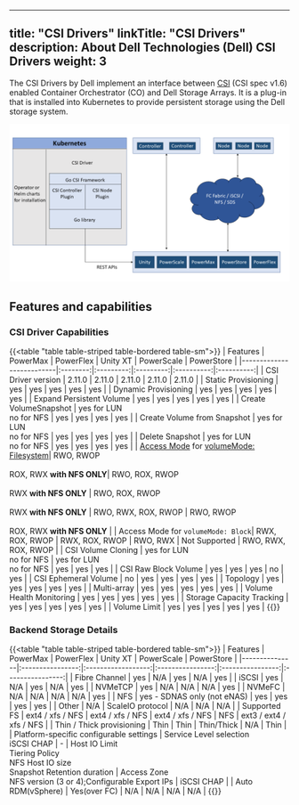 
---
title: "CSI Drivers"
linkTitle: "CSI Drivers"
description: About Dell Technologies (Dell) CSI Drivers 
weight: 3
---

The CSI Drivers by Dell implement an interface between [CSI](https://kubernetes-csi.github.io/docs/) (CSI spec v1.6) enabled Container Orchestrator (CO) and Dell Storage Arrays. It is a plug-in that is installed into Kubernetes to provide persistent storage using the Dell storage system.

![CSI Architecture](Architecture_Diagram.png)

## Features and capabilities

### CSI Driver Capabilities
{{<table "table table-striped table-bordered table-sm">}}
| Features                 | PowerMax | PowerFlex | Unity XT  | PowerScale | PowerStore |
|--------------------------|:--------:|:---------:|:---------:|:----------:|:----------:|
| CSI Driver version       | 2.11.0   | 2.11.0    | 2.11.0    | 2.11.0     | 2.11.0     |
| Static Provisioning      | yes      | yes       | yes       | yes        | yes        |
| Dynamic Provisioning     | yes      | yes       | yes       | yes        | yes        |
| Expand Persistent Volume | yes      | yes       | yes       | yes        | yes        |
| Create VolumeSnapshot    | yes for LUN<br>no for NFS | yes       | yes       | yes        | yes        |
| Create Volume from Snapshot | yes for LUN<br>no for NFS | yes       | yes       | yes        | yes        |
| Delete Snapshot          | yes for LUN<br>no for NFS | yes       | yes       | yes        | yes        |
| [Access Mode](https://kubernetes.io/docs/concepts/storage/persistent-volumes/#access-modes) for [volumeMode: Filesystem](https://kubernetes.io/docs/concepts/storage/persistent-volumes/#volume-mode)| RWO, RWOP<br><br>ROX, RWX **with NFS ONLY**| RWO, ROX, RWOP<br><br>RWX  **with NFS ONLY** | RWO, ROX, RWOP<br><br>RWX  **with NFS ONLY** | RWO, RWX, ROX, RWOP | RWO, RWOP<br><br>ROX, RWX **with NFS ONLY** |
| Access Mode for `volumeMode: Block`| RWX, ROX, RWOP | RWX, ROX, RWOP | RWO, RWX | Not Supported | RWO, RWX, ROX, RWOP |
| CSI Volume Cloning       | yes for LUN<br>no for NFS       | yes for LUN<br>no for NFS        | yes       | yes        | yes        |
| CSI Raw Block Volume     | yes      | yes       | yes       | no         | yes        |
| CSI Ephemeral Volume     | no       | yes       | yes       | yes        | yes        |
| Topology                 | yes      | yes       | yes       | yes        | yes        |
| Multi-array              | yes      | yes       | yes       | yes        | yes        |
| Volume Health Monitoring | yes      | yes       | yes       | yes        | yes        |
| Storage Capacity Tracking | yes     | yes       | yes       | yes        | yes        |
| Volume Limit             | yes      | yes       | yes       | yes        | yes        |
{{</table>}}

### Backend Storage Details
{{<table "table table-striped table-bordered table-sm">}}
| Features      | PowerMax         | PowerFlex          | Unity XT         | PowerScale       | PowerStore       |
|---------------|:----------------:|:------------------:|:----------------:|:----------------:|:----------------:|
| Fibre Channel | yes              | N/A                | yes              | N/A              | yes              |
| iSCSI         | yes              | N/A                | yes              | N/A              | yes              |
| NVMeTCP       | yes              | N/A                | N/A              | N/A              | yes              |
| NVMeFC        | N/A              | N/A                | N/A              | N/A              | yes              |
| NFS           | yes - SDNAS only (not eNAS)   | yes   | yes              | yes              | yes              |
| Other         | N/A              | ScaleIO protocol   | N/A              | N/A              | N/A              |
| Supported FS  | ext4 / xfs / NFS | ext4 / xfs / NFS   | ext4 / xfs / NFS | NFS       | ext3 / ext4 / xfs / NFS |
| Thin / Thick provisioning | Thin | Thin               | Thin/Thick       | N/A              | Thin             |
| Platform-specific configurable settings | Service Level selection<br>iSCSI CHAP | - | Host IO Limit<br>Tiering Policy<br>NFS Host IO size<br>Snapshot Retention duration | Access Zone<br>NFS version (3 or 4);Configurable Export IPs | iSCSI CHAP |
| Auto RDM(vSphere)  | Yes(over FC) | N/A               | N/A              | N/A              | N/A              |
{{</table>}}

